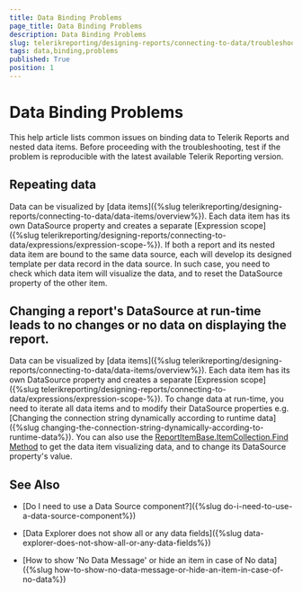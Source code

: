 ```yaml
---
title: Data Binding Problems
page_title: Data Binding Problems 
description: Data Binding Problems
slug: telerikreporting/designing-reports/connecting-to-data/troubleshooting/data-binding-problems
tags: data,binding,problems
published: True
position: 1
---
```


# Data Binding Problems

This help article lists common issues on binding data to Telerik Reports and nested data items. Before proceeding with the troubleshooting, test if the problem is reproducible with the latest         available Telerik Reporting version.       

## Repeating data

Data can be visualized by [data items]({%slug telerikreporting/designing-reports/connecting-to-data/data-items/overview%}). Each data item has its own DataSource property and creates a separate [Expression scope]({%slug telerikreporting/designing-reports/connecting-to-data/expressions/expression-scope-%}). If both a report and its nested data item are bound to the same data source, each will develop its designed template per data record in the data source. In such case, you need to check which data item will visualize the data, and to reset the DataSource property of the other item.         

## Changing a report's DataSource at run-time leads to no changes or no data on displaying the report.

Data can be visualized by [data items]({%slug telerikreporting/designing-reports/connecting-to-data/data-items/overview%}). Each data item has its own DataSource property and creates a separate [Expression scope]({%slug telerikreporting/designing-reports/connecting-to-data/expressions/expression-scope-%}). To change data at run-time, you need to iterate all data items and to modify their DataSource properties e.g. [Changing the connection string dynamically according to runtime data]({%slug changing-the-connection-string-dynamically-according-to-runtime-data%}). You can also use the  [ReportItemBase.ItemCollection.Find Method](/reporting/api/Telerik.Reporting.ReportItemBase.ItemCollection#Telerik_Reporting_ReportItemBase_ItemCollection_Find_System_String_System_Boolean_) to get the data item visualizing data, and to change its DataSource property's value.         

## See Also

 * [Do I need to use a Data Source component?]({%slug do-i-need-to-use-a-data-source-component%})

 * [Data Explorer does not show all or any data fields]({%slug data-explorer-does-not-show-all-or-any-data-fields%})

 * [How to show 'No Data Message' or hide an item in case of No data]({%slug how-to-show-no-data-message-or-hide-an-item-in-case-of-no-data%})
